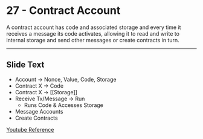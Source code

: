# 27 - Contract Account

A contract account has code and associated storage and every time it receives a message its code activates, allowing it to read and write to internal storage and send other messages or create contracts in turn.

---
## Slide Text
- Account -> Nonce, Value, Code, Storage
- Contract X -> Code
- Contract X -> [[Storage]]
- Receive Tx/Message -> Run
	- Runs Code & Accesses Storage
- Message Accounts
- Create Contracts

[Youtube Reference](https://youtu.be/zIeBfuXxuWs?t=279)